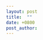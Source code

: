 ```yaml
---
layout: post
title:  "" 
date: +0800
post_author:
---
```

<!--
	請依照以下格式填寫上面的發文標注
	layout: post
	title:  "你要的標題"
	date:   20xx-xx-xx xx:xx:xx +0800
	post_author: 作者
-->
<!-- 內文  -->
		